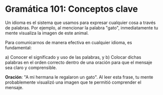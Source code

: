 # Gramática 101: Conceptos clave

Un idioma es el sistema que usamos para expresar cualquier cosa a través de palabras. Por ejemplo, al mencionar la palabra "gato", inmediatamente tu mente visualiza la imagen de este animal.

Para comunicarnos de manera efectiva en cualquier idioma, es fundamental:

a) Conocer el significado y uso de las palabras, y
b) Colocar dichas palabras en el orden correcto dentro de una oración para que el mensaje sea claro y comprensible.

**Oración**: "A mi hermana le regalaron un gato". Al leer esta frase, tu mente probablemente visualizó una imagen que te permitió comprender el mensaje.
